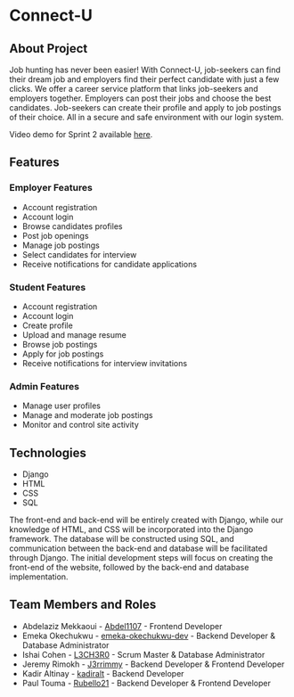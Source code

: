 # Connect-U

## About Project 

Job hunting has never been easier!  With Connect-U, job-seekers can find their dream job and employers find their perfect candidate with just a few clicks. We offer a career service platform that links job-seekers and employers together. Employers can post their jobs and choose the best candidates. Job-seekers can create their profile and apply to job postings of their choice. All in a secure and safe environment with our login system. 

Video demo for Sprint 2 available [here](https://drive.google.com/file/d/132k782-jbailm14Soty-LhX0_sUU1kuK/view?usp=share_link).

##  Features

### Employer Features
- Account registration
- Account login
- Browse candidates profiles
- Post job openings
- Manage job postings
- Select candidates for interview
- Receive notifications for candidate applications

### Student Features 
- Account registration
- Account login
- Create profile
- Upload and manage resume
- Browse job postings
- Apply for job postings
- Receive notifications for interview invitations

### Admin Features
- Manage user profiles
- Manage and moderate job postings
- Monitor and control site activity

## Technologies

- Django
- HTML
- CSS
- SQL

The front-end and back-end will be entirely created with Django, while our knowledge of HTML, and CSS will be incorporated into the Django framework. The database will be constructed using SQL, and communication between the back-end and database will be facilitated through Django. The initial development steps will focus on creating the front-end of the website, followed by the back-end and database implementation.

##  Team Members and Roles

- Abdelaziz Mekkaoui - [Abdel1107](https://github.com/Abdel1107) - Frontend Developer
- Emeka Okechukwu - [emeka-okechukwu-dev](https://github.com/emeka-okechukwu-dev) - Backend Developer & Database Administrator
- Ishai Cohen - [L3CH3R0](https://github.com/L3CH3R0) - Scrum Master & Database Administrator 
- Jeremy Rimokh - [J3rrimmy](https://github.com/J3rrimmy) - Backend Developer & Frontend Developer
- Kadir Altinay - [kadiralt](https://github.com/kadiralt) - Backend Developer
- Paul Touma - [Rubello21](https://github.com/Rubello21) - Backend Developer & Frontend Developer
